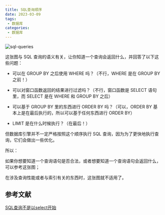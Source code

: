 ```yaml
---
title: SQL查询顺序
date: 2023-03-09
tags:
 - 数据库
categories:
 - 数据库
---
```


![sql-queries](https://jvns.ca/images/sql-queries.jpeg)

<!-- more -->

这张图与 SQL 查询的语义有关，让你知道一个查询会返回什么，并回答了以下这些问题：

- 可以在 GROUP BY 之后使用 WHERE 吗？（不行，WHERE 是在 GROUP BY 之前！）
- 可以对窗口函数返回的结果进行过滤吗？（不行，窗口函数是 SELECT 语句里，而 SELECT 是在 WHERE 和 GROUP BY 之后）
- 可以基于 GROUP BY 里的东西进行 ORDER BY 吗？（可以，ORDER BY 基本上是在最后执行的，所以可以基于任何东西进行 ORDER BY）

- LIMIT 是在什么时候执行？（在最后！）

但数据库引擎并不一定严格按照这个顺序执行 SQL 查询，因为为了更快地执行查询，它们会做出一些优化。

所以：

如果你想要知道一个查询语句是否合法，或者想要知道一个查询语句会返回什么，可以参考这张图；

在涉及查询性能或者与索引有关的东西时，这张图就不适用了。<Badge text="注意" type="warning"/>

## 参考文献

[SQL查询不是以select开始](https://jvns.ca/blog/2019/10/03/sql-queries-don-t-start-with-select/)
